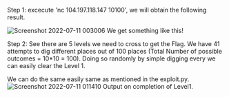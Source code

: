Step 1: excecute 'nc 104.197.118.147 10100', we will obtain the following result.

![Screenshot 2022-07-11 003006](https://user-images.githubusercontent.com/90497253/178158376-e210466a-d91c-45fd-8fe6-726073c2ae00.png)
We get something like this!

Step 2: See there are 5 levels we need to cross to get the Flag. We have 41 attempts to dig different places out of 100 places (Total Number of possible outcomes = 10*10 = 100). Doing so randomly by simple digging every we can easily clear the Level 1.

We can do the same easily same as mentioned in the exploit.py.
![Screenshot 2022-07-11 011410](https://user-images.githubusercontent.com/90497253/178159770-c68f5d0c-0c64-4c1c-a01c-ebf1d042193a.png)
Output on completion of Level1.
